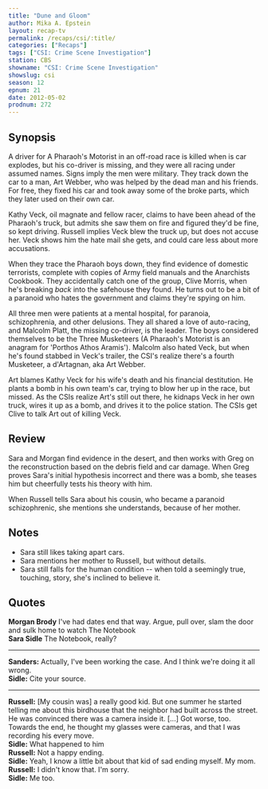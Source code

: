 ```yaml
---
title: "Dune and Gloom"
author: Mika A. Epstein
layout: recap-tv
permalink: /recaps/csi/:title/
categories: ["Recaps"]
tags: ["CSI: Crime Scene Investigation"]
station: CBS
showname: "CSI: Crime Scene Investigation"
showslug: csi
season: 12  
epnum: 21  
date: 2012-05-02  
prodnum: 272  
---
```


## Synopsis

A driver for A Pharaoh's Motorist in an off-road race is killed when is car explodes, but his co-driver is missing, and they were all racing under assumed names. Signs imply the men were military. They track down the car to a man, Art Webber, who was helped by the dead man and his friends. For free, they fixed his car and took away some of the broke parts, which they later used on their own car.

Kathy Veck, oil magnate and fellow racer, claims to have been ahead of the Pharaoh's truck, but admits she saw them on fire and figured they'd be fine, so kept driving. Russell implies Veck blew the truck up, but does not accuse her. Veck shows him the hate mail she gets, and could care less about more accusations.

When they trace the Pharaoh boys down, they find evidence of domestic terrorists, complete with copies of Army field manuals and the Anarchists Cookbook. They accidentally catch one of the group, Clive Morris, when he's breaking *back* into the safehouse they found. He turns out to be a bit of a paranoid who hates the government and claims they're spying on him.

All three men were patients at a mental hospital, for paranoia, schizophrenia, and other delusions. They all shared a love of auto-racing, and Malcolm Platt, the missing co-driver, is the leader. The boys considered themselves to be the Three Musketeers (A Pharaoh's Motorist is an anagram for 'Porthos Athos Aramis'). Malcolm also hated Veck, but when he's found stabbed in Veck's trailer, the CSI's realize there's a fourth Musketeer, a d'Artagnan, aka Art Webber.

Art blames Kathy Veck for his wife's death and his financial destitution. He plants a bomb in his own team's car, trying to blow her up in the race, but missed. As the CSIs realize Art's still out there, he kidnaps Veck in her own truck, wires it up as a bomb, and drives it to the police station. The CSIs get Clive to talk Art out of killing Veck.

## Review

Sara and Morgan find evidence in the desert, and then works with Greg on the reconstruction based on the debris field and car damage. When Greg proves Sara's initial hypothesis incorrect and there was a bomb, she teases him but cheerfully tests his theory with him.

When Russell tells Sara about his cousin, who became a paranoid schizophrenic, she mentions she understands, because of her mother.

## Notes

* Sara still likes taking apart cars.  
* Sara mentions her mother to Russell, but without details.  
* Sara still falls for the human condition -- when told a seemingly true, touching, story, she's inclined to believe it.

## Quotes

**Morgan Brody** I've had dates end that way. Argue, pull over, slam the door and sulk home to watch The Notebook  
**Sara Sidle** The Notebook, really?  

- - -

**Sanders:** Actually, I've been working the case. And I think we're doing it all wrong.  
**Sidle:** Cite your source.  

- - -

**Russell:** [My cousin was] a really good kid. But one summer he started telling me about this birdhouse that the neighbor had built across the street. He was convinced there was a camera inside it. [...] Got worse, too. Towards the end, he thought my glasses were cameras, and that I was recording his every move.  
**Sidle:** What happened to him  
**Russell:** Not a happy ending.  
**Sidle:** Yeah, I know a little bit about that kid of sad ending myself. My mom.  
**Russell:** I didn't know that. I'm sorry.  
**Sidle:** Me too.

